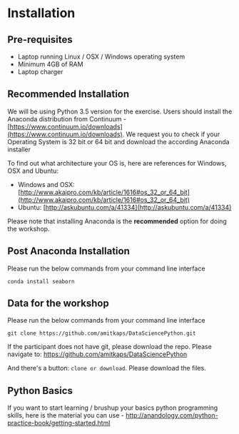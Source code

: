 # Installation

## Pre-requisites
* Laptop running Linux / OSX / Windows operating system
* Minimum 4GB of RAM
* Laptop charger

## Recommended Installation
We will be using Python 3.5 version for the exercise. Users should install the Anaconda distribution from Continuum - [https://www.continuum.io/downloads](https://www.continuum.io/downloads). We request you to check if your Operating System is 32 bit or 64 bit and download the according Anaconda installer

To find out what architecture your OS is, here are references for Windows, OSX and Ubuntu: 

- Windows and OSX: [http://www.akaipro.com/kb/article/1616#os_32_or_64_bit](http://www.akaipro.com/kb/article/1616#os_32_or_64_bit)
- Ubuntu: [http://askubuntu.com/a/41334](http://askubuntu.com/a/41334)

Please note that installing Anaconda is the **recommended** option for doing the workshop.

## Post Anaconda Installation
Please run the below commands from your command line interface

```conda install seaborn```

## Data for the workshop
Please run the below commands from your command line interface

```git clone https://github.com/amitkaps/DataSciencePython.git```

If the participant does not have git, please download the repo. Please navigate to:
https://github.com/amitkaps/DataSciencePython

And there's a button: `clone or download`. Please download the files.


## Python Basics
If you want to start learning / brushup your basics python programming skills, here is the material you can use - http://anandology.com/python-practice-book/getting-started.html
